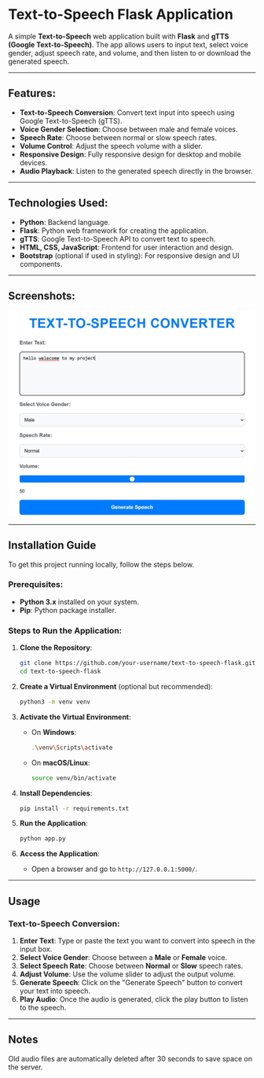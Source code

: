 # Text-to-Speech Flask Application

A simple **Text-to-Speech** web application built with **Flask** and **gTTS (Google Text-to-Speech)**. The app allows users to input text, select voice gender, adjust speech rate, and volume, and then listen to or download the generated speech.

---

## Features:
- **Text-to-Speech Conversion**: Convert text input into speech using Google Text-to-Speech (gTTS).
- **Voice Gender Selection**: Choose between male and female voices.
- **Speech Rate**: Choose between normal or slow speech rates.
- **Volume Control**: Adjust the speech volume with a slider.
- **Responsive Design**: Fully responsive design for desktop and mobile devices.
- **Audio Playback**: Listen to the generated speech directly in the browser.

---

## Technologies Used:
- **Python**: Backend language.
- **Flask**: Python web framework for creating the application.
- **gTTS**: Google Text-to-Speech API to convert text to speech.
- **HTML, CSS, JavaScript**: Frontend for user interaction and design.
- **Bootstrap** (optional if used in styling): For responsive design and UI components.

---

## Screenshots:
![App Screenshot](./TTS.jpg)  


---

## Installation Guide

To get this project running locally, follow the steps below.

### Prerequisites:
- **Python 3.x** installed on your system.
- **Pip**: Python package installer.

### Steps to Run the Application:

1. **Clone the Repository**:
    ```bash
    git clone https://github.com/your-username/text-to-speech-flask.git
    cd text-to-speech-flask
    ```

2. **Create a Virtual Environment** (optional but recommended):
    ```bash
    python3 -m venv venv
    ```

3. **Activate the Virtual Environment**:
    - On **Windows**:
      ```bash
      .\venv\Scripts\activate
      ```
    - On **macOS/Linux**:
      ```bash
      source venv/bin/activate
      ```

4. **Install Dependencies**:
    ```bash
    pip install -r requirements.txt
    ```

5. **Run the Application**:
    ```bash
    python app.py
    ```

6. **Access the Application**:
    - Open a browser and go to `http://127.0.0.1:5000/`.

---

## Usage

### Text-to-Speech Conversion:

1. **Enter Text**: Type or paste the text you want to convert into speech in the input box.
2. **Select Voice Gender**: Choose between a **Male** or **Female** voice.
3. **Select Speech Rate**: Choose between **Normal** or **Slow** speech rates.
4. **Adjust Volume**: Use the volume slider to adjust the output volume.
5. **Generate Speech**: Click on the "Generate Speech" button to convert your text into speech.
6. **Play Audio**: Once the audio is generated, click the play button to listen to the speech.

---

## Notes
Old audio files are automatically deleted after 30 seconds to save space on the server.

